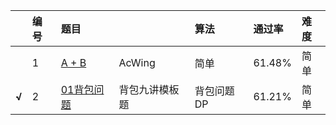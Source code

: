 |       | 编号 | 题目                                                  |         | 算法     | 通过率    | 难度 |
|:------|:---|:----------------------------------------------------|:--------|:-------|:-------|:---|
|       | 1  | [A + B](https://www.acwing.com/problem/content/1/)  | AcWing  | 简单     | 61.48% | 简单 |
| **√** | 2  | [01背包问题](https://www.acwing.com/problem/content/2/) | 背包九讲模板题 | 背包问题DP | 61.21% | 简单 |

